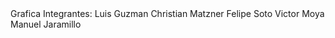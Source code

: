 <head>Grafica
</>Integrantes: Luis Guzman
             Christian Matzner
             Felipe Soto
             Victor Moya
             Manuel Jaramillo
  </>
